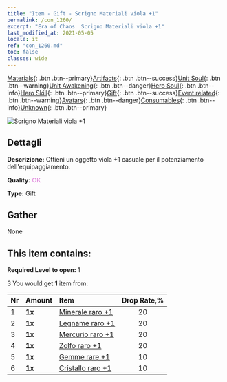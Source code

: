 ```yaml
---
title: "Item - Gift - Scrigno Materiali viola +1"
permalink: /con_1260/
excerpt: "Era of Chaos  Scrigno Materiali viola +1"
last_modified_at: 2021-05-05
locale: it
ref: "con_1260.md"
toc: false
classes: wide
---
```

 [Materials](/ItemsIT/){: .btn .btn--primary}[Artifacts](/ItemsIT/Artifacts/){: .btn .btn--success}[Unit Soul](/ItemsIT/UnitSoul/){: .btn .btn--warning}[Unit Awakening](/ItemsIT/UnitAwakening/){: .btn .btn--danger}[Hero Soul](/ItemsIT/HeroSoul/){: .btn .btn--info}[Hero Skill](/ItemsIT/HeroSkill/){: .btn .btn--primary}[Gift](/ItemsIT/Gift/){: .btn .btn--success}[Event related](/ItemsIT/Events/){: .btn .btn--warning}[Avatars](/ItemsIT/Avatars/){: .btn .btn--danger}[Consumables](/ItemsIT/Consumables/){: .btn .btn--info}[Unknown](/ItemsIT/Unknown/){: .btn .btn--primary}

 ![Scrigno Materiali viola +1](/images/t/i_304002.png)

## Dettagli
 **Descrizione:** Ottieni un oggetto viola +1 casuale per il potenziamento dell'equipaggiamento.

 **Quality:** <span style="color: #DA70D6">OK</span>

 **Type:** Gift

## Gather

  None

## This item contains:

 **Required Level to open:** 1

 3 You would get **1** item  from:

  | Nr | Amount |     Item    | Drop Rate,% |
  |:---|:-------|:------------|:---------:|
  | 1 |  **1x** | [Minerale raro +1](/ItemsIT/mat_40/) | 20 | 
  | 2 |  **1x** | [Legname raro +1](/ItemsIT/mat_41/) | 20 | 
  | 3 |  **1x** | [Mercurio raro +1](/ItemsIT/mat_42/) | 20 | 
  | 4 |  **1x** | [Zolfo raro +1](/ItemsIT/mat_43/) | 20 | 
  | 5 |  **1x** | [Gemme rare +1](/ItemsIT/mat_44/) | 10 | 
  | 6 |  **1x** | [Cristallo raro +1](/ItemsIT/mat_45/) | 10 | 
